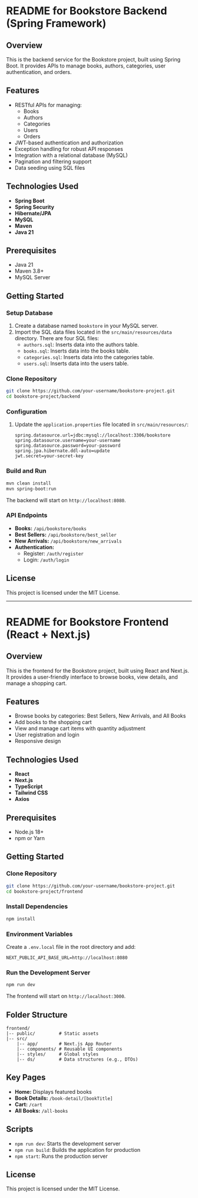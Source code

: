# README for Bookstore Backend (Spring Framework)

## Overview
This is the backend service for the Bookstore project, built using Spring Boot. It provides APIs to manage books, authors, categories, user authentication, and orders.

## Features
- RESTful APIs for managing:
  - Books
  - Authors
  - Categories
  - Users
  - Orders
- JWT-based authentication and authorization
- Exception handling for robust API responses
- Integration with a relational database (MySQL)
- Pagination and filtering support
- Data seeding using SQL files

## Technologies Used
- **Spring Boot**
- **Spring Security**
- **Hibernate/JPA**
- **MySQL**
- **Maven**
- **Java 21**

## Prerequisites
- Java 21
- Maven 3.8+
- MySQL Server

## Getting Started

### Setup Database
1. Create a database named `bookstore` in your MySQL server.
2. Import the SQL data files located in the `src/main/resources/data` directory. There are four SQL files:
   - `authors.sql`: Inserts data into the authors table.
   - `books.sql`: Inserts data into the books table.
   - `categories.sql`: Inserts data into the categories table.
   - `users.sql`: Inserts data into the users table.

### Clone Repository
```bash
git clone https://github.com/your-username/bookstore-project.git
cd bookstore-project/backend
```

### Configuration
1. Update the `application.properties` file located in `src/main/resources/`:
   ```properties
   spring.datasource.url=jdbc:mysql://localhost:3306/bookstore
   spring.datasource.username=your-username
   spring.datasource.password=your-password
   spring.jpa.hibernate.ddl-auto=update
   jwt.secret=your-secret-key
   ```

### Build and Run
```bash
mvn clean install
mvn spring-boot:run
```
The backend will start on `http://localhost:8080`.

### API Endpoints
- **Books:** `/api/bookstore/books`
- **Best Sellers:** `/api/bookstore/best_seller`
- **New Arrivals:** `/api/bookstore/new_arrivals`
- **Authentication:**
  - Register: `/auth/register`
  - Login: `/auth/login`

## License
This project is licensed under the MIT License.

---

# README for Bookstore Frontend (React + Next.js)

## Overview
This is the frontend for the Bookstore project, built using React and Next.js. It provides a user-friendly interface to browse books, view details, and manage a shopping cart.

## Features
- Browse books by categories: Best Sellers, New Arrivals, and All Books
- Add books to the shopping cart
- View and manage cart items with quantity adjustment
- User registration and login
- Responsive design

## Technologies Used
- **React**
- **Next.js**
- **TypeScript**
- **Tailwind CSS**
- **Axios**

## Prerequisites
- Node.js 18+
- npm or Yarn

## Getting Started

### Clone Repository
```bash
git clone https://github.com/your-username/bookstore-project.git
cd bookstore-project/frontend
```

### Install Dependencies
```bash
npm install
```

### Environment Variables
Create a `.env.local` file in the root directory and add:
```env
NEXT_PUBLIC_API_BASE_URL=http://localhost:8080
```

### Run the Development Server
```bash
npm run dev
```
The frontend will start on `http://localhost:3000`.

## Folder Structure
```plaintext
frontend/
|-- public/         # Static assets
|-- src/
    |-- app/        # Next.js App Router
    |-- components/ # Reusable UI components
    |-- styles/     # Global styles
    |-- ds/         # Data structures (e.g., DTOs)
```

## Key Pages
- **Home:** Displays featured books
- **Book Details:** `/book-detail/[bookTitle]`
- **Cart:** `/cart`
- **All Books:** `/all-books`

## Scripts
- `npm run dev`: Starts the development server
- `npm run build`: Builds the application for production
- `npm start`: Runs the production server

## License
This project is licensed under the MIT License.
